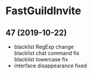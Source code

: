 # <FGI> FastGuildInvite

## 47 (2019-10-22)


- blacklist RegExp change  
    blacklist chat command fix  
    blacklist lowercase fix  
- interface disappearance fixed  
